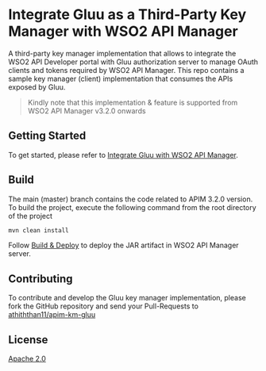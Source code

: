 # Integrate Gluu as a Third-Party Key Manager with WSO2 API Manager

A third-party key manager implementation that allows to integrate the WSO2 API Developer portal with Gluu authorization server to manage OAuth clients and tokens required by WSO2 API Manager. This repo contains a sample key manager (client) implementation that consumes the APIs exposed by Gluu.

> Kindly note that this implementation & feature is supported from WSO2 API Manager v3.2.0 onwards

## Getting Started

To get started, please refer to [Integrate Gluu with WSO2 API Manager](docs/README.md).

## Build

The main (master) branch contains the code related to APIM 3.2.0 version. To build the project, execute the following command from the root directory of the project

```sh
mvn clean install
```

Follow [Build & Deploy](docs/README.md#build--deploy) to deploy the JAR artifact in WSO2 API Manager server.

## Contributing

To contribute and develop the Gluu key manager implementation, please fork the GitHub repository and send your Pull-Requests to [athiththan11/apim-km-gluu](https://github.com/athiththan11/apim-km-gluu)

## License

[Apache 2.0](LICENSE)
